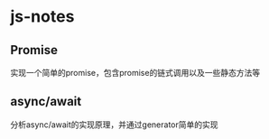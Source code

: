# js-notes

## Promise

实现一个简单的promise，包含promise的链式调用以及一些静态方法等

## async/await

分析async/await的实现原理，并通过generator简单的实现



